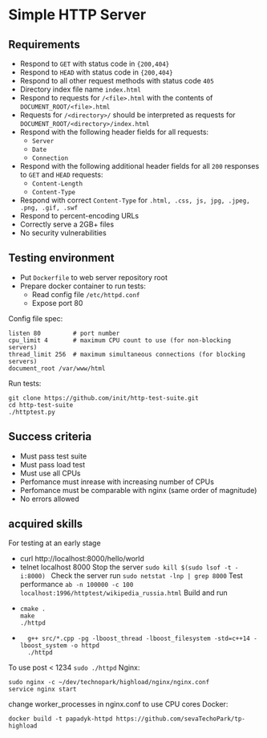 Simple HTTP Server
=====================

## Requirements ##

* Respond to `GET` with status code in `{200,404}`
* Respond to `HEAD` with status code in `{200,404}`
* Respond to all other request methods with status code `405`
* Directory index file name `index.html`
* Respond to requests for `/<file>.html` with the contents of `DOCUMENT_ROOT/<file>.html`
* Requests for `/<directory>/` should be interpreted as requests for `DOCUMENT_ROOT/<directory>/index.html`
* Respond with the following header fields for all requests:
  * `Server`
  * `Date`
  * `Connection`
* Respond with the following additional header fields for all `200` responses to `GET` and `HEAD` requests:
  * `Content-Length`
  * `Content-Type`
* Respond with correct `Content-Type` for `.html, .css, js, jpg, .jpeg, .png, .gif, .swf`
* Respond to percent-encoding URLs
* Correctly serve a 2GB+ files
* No security vulnerabilities

## Testing environment ##

* Put `Dockerfile` to web server repository root
* Prepare docker container to run tests:
  * Read config file `/etc/httpd.conf`
  * Expose port 80

Config file spec:
```
listen 80         # port number
cpu_limit 4       # maximum CPU count to use (for non-blocking servers)
thread_limit 256  # maximum simultaneous connections (for blocking servers)
document_root /var/www/html
```

Run tests:
```
git clone https://github.com/init/http-test-suite.git
cd http-test-suite
./httptest.py
```

## Success criteria ##

* Must pass test suite
* Must pass load test
* Must use all CPUs
* Perfomance must inrease with increasing number of CPUs
* Perfomance must be comparable with nginx (same order of magnitude)
* No errors allowed

## acquired skills
For testing at an early stage
* curl http://localhost:8000/hello/world
* telnet localhost 8000
Stop the server ```sudo kill $(sudo lsof -t -i:8000) ```
Check the server run ```sudo netstat -lnp | grep 8000```
Test performance
```ab -n 100000 -c 100 localhost:1996/httptest/wikipedia_russia.html```
Build and run
* ```
  cmake .
  make
  ./httpd
  ```
* ```
    g++ src/*.cpp -pg -lboost_thread -lboost_filesystem -std=c++14 -lboost_system -o httpd
    ./httpd
  ```
To use post < 1234 ```sudo ./httpd```
Nginx:
```
sudo nginx -c ~/dev/technopark/highload/nginx/nginx.conf
service nginx start
```
change worker_processes in nginx.conf to use CPU cores
Docker:
```
docker build -t papadyk-httpd https://github.com/sevaTechoPark/tp-highload
```
